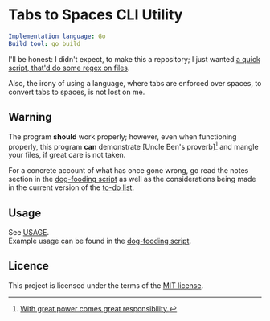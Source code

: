# Tabs to Spaces CLI Utility

```yaml
Implementation language: Go
Build tool: go build
```

I'll be honest: I didn't expect, to make this a repository;
I just wanted [a quick script, that'd do some regex on files](tabstospaces.ps1).

Also, the irony of using a language, where tabs are enforced over spaces, to
convert tabs to spaces, is not lost on me.

## Warning

The program **should** work properly; however, even when functioning properly,
this program **can** demonstrate [Uncle Ben's proverb][^1] and mangle your
files, if great care is not taken.

For a concrete account of what has once gone wrong, go read the notes section
in the [dog-fooding script](dogfood.ps1) as well as the considerations being
made in the current version of the [to-do list](todo.md).

## Usage

See [USAGE](USAGE).  
Example usage can be found in the [dog-fooding script](dogfood.ps1).

## Licence

This project is licensed under the terms of the [MIT license](LICENCE).

[^1]: [With great power comes great responsibility.](https://en.wikipedia.org/wiki/With_great_power_comes_great_responsibility)
